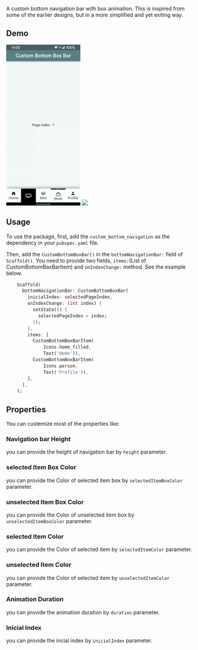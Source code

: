 
A custom bottom navigation bar with box animation. This is inspired from some of the earlier designs, but in a more simplified and yet exiting way.

## Demo

<!-- ![](./example/demo1.gif) -->
<img src="https://github.com/shivamsoni1501/custom_bottom_navigation/blob/master/example/demo1.gif" width="200" />

<img src="https://github.com/shivamsoni1501/custom_bottom_navigation/blob/master/example/demo2.gif" width="200" />

<!-- ![](./example/demo2.gif) -->

## Usage

To use the package, first, add the `custom_bottom_navigation` as the dependency in your `pubspec.yaml` file.

Then, add the `CustomBottomBoxBar()` in the `bottomNavigationBar:` field of `Scaffold()`. You need to provide two fields, `items:`(List of CustomBottomBaxBarItem) and `onIndexChange:` method. See the example below.

```dart
    Scaffold(
      bottomNavigationBar: CustomBottomBoxBar(
        inicialIndex: selectedPageIndex,
        onIndexChange: (int index) {
          setState(() {
            selectedPageIndex = index;
          });
        },
        items: [
          CustomBottomBoxBarItem(
              Icons.home_filled,
              Text('Home')),
          CustomBottomBoxBarItem(
              Icons.person,
              Text('Profile')),
        ],
      ),
    );
```

## Properties
You can custemize most of the properties like:

### Navigation bar Height
you can provide the height of navigation bar by `height` parameter.

### selected Item Box Color
you can provide the Color of selected item box by `selectedItemBoxColor` parameter.

### unselected Item Box Color
you can provide the Color of unselected item box by `unselectedItemBoxColor` parameter.

### selected Item Color
you can provide the Color of selected item by `selectedItemColor` parameter.

### unselected Item Color
you can provide the Color of selected item by `unselectedItemColor` parameter.

### Animation Duration
you can provide the animation duration by `duration` parameter.

### Inicial Index
you can provide the incial index by `inicialIndex` parameter.
